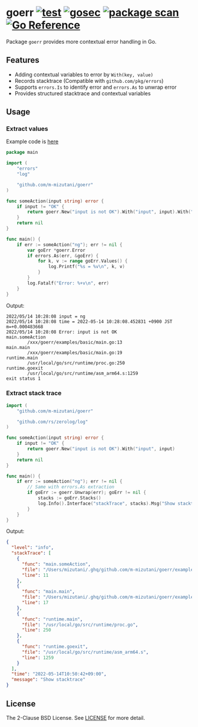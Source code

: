 # goerr [![test](https://github.com/m-mizutani/goerr/actions/workflows/test.yml/badge.svg)](https://github.com/m-mizutani/goerr/actions/workflows/test.yml) [![gosec](https://github.com/m-mizutani/goerr/actions/workflows/gosec.yml/badge.svg)](https://github.com/m-mizutani/goerr/actions/workflows/gosec.yml) [![package scan](https://github.com/m-mizutani/goerr/actions/workflows/trivy.yml/badge.svg)](https://github.com/m-mizutani/goerr/actions/workflows/trivy.yml) [![Go Reference](https://pkg.go.dev/badge/github.com/m-mizutani/goerr.svg)](https://pkg.go.dev/github.com/m-mizutani/goerr)

Package `goerr` provides more contextual error handling in Go.

## Features

- Adding contextual variables to error by `With(key, value)`
- Records stacktrace (Compatible with `github.com/pkg/errors`)
- Supports `errors.Is` to identify error and `errors.As` to unwrap error
- Provides structured stacktrace and contextual variables

## Usage

### Extract values

Example code is [here](examples/basic/main.go)
```go
package main

import (
	"errors"
	"log"

	"github.com/m-mizutani/goerr"
)

func someAction(input string) error {
	if input != "OK" {
		return goerr.New("input is not OK").With("input", input).With("time", time.Now())
	}
	return nil
}

func main() {
	if err := someAction("ng"); err != nil {
		var goErr *goerr.Error
		if errors.As(err, &goErr) {
			for k, v := range goErr.Values() {
				log.Printf("%s = %v\n", k, v)
			}
		}
		log.Fatalf("Error: %+v\n", err)
	}
}
```

Output:
```
2022/05/14 10:28:08 input = ng
2022/05/14 10:28:08 time = 2022-05-14 10:28:08.452831 +0900 JST m=+0.000483668
2022/05/14 10:28:08 Error: input is not OK
main.someAction
        /xxx/goerr/examples/basic/main.go:13
main.main
        /xxx/goerr/examples/basic/main.go:19
runtime.main
        /usr/local/go/src/runtime/proc.go:250
runtime.goexit
        /usr/local/go/src/runtime/asm_arm64.s:1259
exit status 1
```

### Extract stack trace

```go
import (
	"github.com/m-mizutani/goerr"

	"github.com/rs/zerolog/log"
)

func someAction(input string) error {
	if input != "OK" {
		return goerr.New("input is not OK").With("input", input)
	}
	return nil
}

func main() {
	if err := someAction("ng"); err != nil {
		// Same with errors.As extraction
		if goErr := goerr.Unwrap(err); goErr != nil {
			stacks := goErr.Stacks()
			log.Info().Interface("stackTrace", stacks).Msg("Show stacktrace")
		}
	}
}
```

Output:
```json
{
  "level": "info",
  "stackTrace": [
    {
      "func": "main.someAction",
      "file": "/Users/mizutani/.ghq/github.com/m-mizutani/goerr/examples/stacktrace/main.go",
      "line": 11
    },
    {
      "func": "main.main",
      "file": "/Users/mizutani/.ghq/github.com/m-mizutani/goerr/examples/stacktrace/main.go",
      "line": 17
    },
    {
      "func": "runtime.main",
      "file": "/usr/local/go/src/runtime/proc.go",
      "line": 250
    },
    {
      "func": "runtime.goexit",
      "file": "/usr/local/go/src/runtime/asm_arm64.s",
      "line": 1259
    }
  ],
  "time": "2022-05-14T10:50:42+09:00",
  "message": "Show stacktrace"
}
```


## License

The 2-Clause BSD License. See [LICENSE](LICENSE) for more detail.
